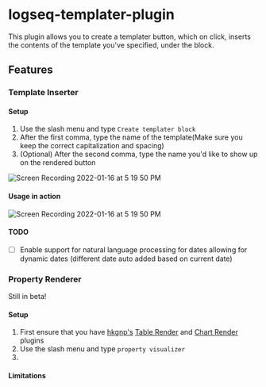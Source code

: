 # logseq-templater-plugin

This plugin allows you to create a templater button, which on click, inserts the contents of the template you've specified, under the block. 

## Features

### Template Inserter
#### Setup
1. Use the slash menu and type `Create templater block`
2. After the first comma, type the name of the template(Make sure you keep the correct capitalization and spacing)
3. (Optional) After the second comma, type the name you'd like to show up on the rendered button

![Screen Recording 2022-01-16 at 5 19 50 PM](https://user-images.githubusercontent.com/80150109/149662207-c95a285a-fe4c-4e9f-b4d4-b2154330eebd.gif)


#### Usage in action
![Screen Recording 2022-01-16 at 5 19 50 PM](https://user-images.githubusercontent.com/80150109/149662222-79f0fa35-c2d8-4070-93d9-a39b0b7b4982.gif)

#### TODO
- [ ] Enable support for natural language processing for dates allowing for dynamic dates (different date auto added based on current date)

### Property Renderer
Still in beta!
#### Setup
1. First ensure that you have [hkgnp's](https://github.com/hkgnp) [Table Render](https://github.com/hkgnp/logseq-tablerender-plugin) and [Chart Render](https://github.com/hkgnp/logseq-chartrender-plugin) plugins
2. Use the slash menu and type `property visualizer`
3. 



#### Limitations 
